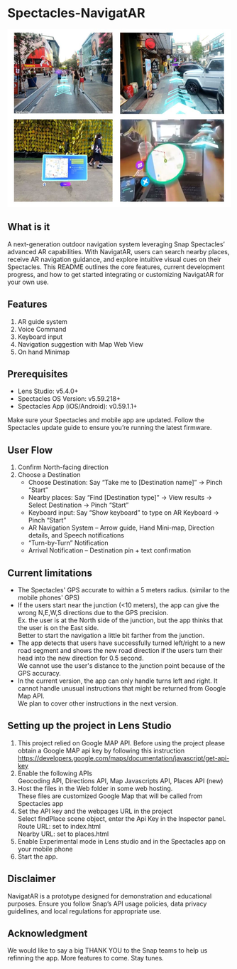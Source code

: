 # Spectacles-NavigatAR
<img src="https://github.com/Utopia-Lab-Studio/Spectacles-NavigatAR/blob/main/screenshot.JPG" alt="shot 1" width="600" height="400">

## What is it
A next-generation outdoor navigation system leveraging Snap Spectacles’ advanced AR capabilities. With NavigatAR, users can search nearby places, receive AR navigation guidance, and explore intuitive visual cues on their Spectacles. This README outlines the core features, current development progress, and how to get started integrating or customizing NavigatAR for your own use.

## Features
1. AR guide system
2. Voice Command
3. Keyboard input
4. Navigation suggestion with Map Web View 
5. On hand Minimap 


## Prerequisites
- Lens Studio: v5.4.0+
- Spectacles OS Version: v5.59.218+
- Spectacles App (iOS/Android): v0.59.1.1+

Make sure your Spectacles and mobile app are updated. Follow the Spectacles update guide to ensure you’re running the latest firmware.


## User Flow
1. Confirm North-facing direction
2. Choose a Destination
    - Choose Destination: Say “Take me to [Destination name]” → Pinch “Start”
    - Nearby places: Say “Find [Destination type]” → View results → Select Destination → Pinch “Start”
    - Keyboard input: Say “Show keyboard” to type on AR Keyboard → Pinch “Start”
    - AR Navigation System – Arrow guide, Hand Mini-map, Direction details, and Speech notifications
    - “Turn-by-Turn” Notification
    - Arrival Notification – Destination pin + text confirmation

## Current limitations
- The Spectacles' GPS accurate to within a 5 meters radius. (similar to the mobile phones' GPS)
- If the users start near the junction (<10 meters), the app can give the wrong N,E,W,S directions due to the GPS precision. \
  Ex. the user is at the North side of the junction, but the app thinks that the user is on the East side.  \
  Better to start the navigation a little bit farther from the junction.
- The app detects that users have successfully turned left/right to a new road segment and shows the new road direction if the users turn their head into the new direction for 0.5 second.  \
  We cannot use the user's distance to the junction point because of the GPS accuracy.
- In the current version, the app can only handle turns left and right.  It cannot handle unusual instructions that might be returned from Google Map API. \
  We plan to cover other instructions in the next version. 


## Setting up the project in Lens Studio
1. This project relied on Google MAP API.  Before using the project please obtain a Google MAP api key by following this instruction \
   https://developers.google.com/maps/documentation/javascript/get-api-key
2. Enable the following APIs \
   Geocoding API, Directions API, Map Javascripts API, Places API (new) 
3. Host the files in the Web folder in some web hosting. \
   These files are customized Google Map that will be called from Spectacles app
4. Set the API key and the webpages URL in the project \
   Select findPlace scene object, enter the Api Key in the Inspector panel. \
   Route URL: set to index.html \
   Nearby URL: set to places.html
6. Enable Experimental mode in Lens studio and in the Spectacles app on your mobile phone
7. Start the app. 

## Disclaimer   
NavigatAR is a prototype designed for demonstration and educational purposes. Ensure you follow Snap’s API usage policies, data privacy guidelines, and local regulations for appropriate use.


## Acknowledgment
We would like to say a big THANK YOU to the Snap teams to help us refinning the app. More features to come. Stay tunes.
